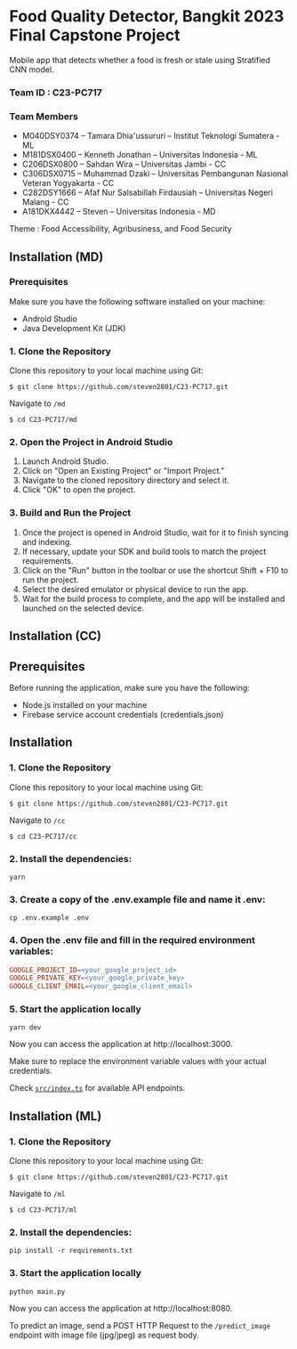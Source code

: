# Food Quality Detector, Bangkit 2023 Final Capstone Project

Mobile app that detects whether a food is fresh or stale using Stratified CNN model.

### Team ID : C23-PC717

### Team Members

- M040DSY0374 – Tamara Dhia'ussururi – Institut Teknologi Sumatera - ML
- M181DSX0400 – Kenneth Jonathan – Universitas Indonesia - ML
- C206DSX0800 – Sahdan Wira – Universitas Jambi - CC
- C306DSX0715 – Muhammad Dzaki – Universitas Pembangunan Nasional Veteran Yogyakarta - CC
- C282DSY1666 – Afaf Nur Salsabillah Firdausiah – Universitas Negeri Malang - CC
- A181DKX4442 – Steven – Universitas Indonesia - MD

Theme : Food Accessibility, Agribusiness, and Food Security

## Installation (MD)

### Prerequisites

Make sure you have the following software installed on your machine:

- Android Studio
- Java Development Kit (JDK)

### 1. Clone the Repository

Clone this repository to your local machine using Git:

```shell
$ git clone https://github.com/steven2801/C23-PC717.git
```

Navigate to `/md`

```shell
$ cd C23-PC717/md
```

### 2. Open the Project in Android Studio

1. Launch Android Studio.
2. Click on "Open an Existing Project" or "Import Project."
3. Navigate to the cloned repository directory and select it.
4. Click "OK" to open the project.

### 3. Build and Run the Project

1. Once the project is opened in Android Studio, wait for it to finish syncing and indexing.
2. If necessary, update your SDK and build tools to match the project requirements.
3. Click on the "Run" button in the toolbar or use the shortcut Shift + F10 to run the project.
4. Select the desired emulator or physical device to run the app.
5. Wait for the build process to complete, and the app will be installed and launched on the selected device.

## Installation (CC)

## Prerequisites

Before running the application, make sure you have the following:

- Node.js installed on your machine
- Firebase service account credentials (credentials.json)

## Installation

### 1. Clone the Repository

Clone this repository to your local machine using Git:

```shell
$ git clone https://github.com/steven2801/C23-PC717.git
```

Navigate to `/cc`

```shell
$ cd C23-PC717/cc
```

### 2. Install the dependencies:

```shell
yarn

```

### 3. Create a copy of the .env.example file and name it .env:

```shell
cp .env.example .env

```

### 4. Open the .env file and fill in the required environment variables:

```makefile
GOOGLE_PROJECT_ID=<your_google_project_id>
GOOGLE_PRIVATE_KEY=<your_google_private_key>
GOOGLE_CLIENT_EMAIL=<your_google_client_email>

```

### 5. Start the application locally

```shell
yarn dev
```

Now you can access the application at http://localhost:3000.

Make sure to replace the environment variable values with your actual credentials.

Check [`src/index.ts`](https://github.com/steven2801/C23-PC717/blob/main/cc/src/index.ts#LL16C1-L24C52) for available API endpoints.

## Installation (ML)

### 1. Clone the Repository

Clone this repository to your local machine using Git:

```shell
$ git clone https://github.com/steven2801/C23-PC717.git
```

Navigate to `/ml`

```shell
$ cd C23-PC717/ml
```

### 2. Install the dependencies:

```shell
pip install -r requirements.txt

```

### 3. Start the application locally

```shell
python main.py
```

Now you can access the application at http://localhost:8080.

To predict an image, send a POST HTTP Request to the `/predict_image` endpoint with image file (jpg/jpeg) as request body.
